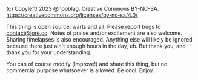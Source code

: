 (c) Copyleft! 2023 @nooblag. Creative Commons BY-NC-SA.
https://creativecommons.org/licenses/by-nc-sa/4.0/

This thing is open source, warts and all. Please report bugs to contact@jore.cc. Notes of praise and/or excitement are also welcome. Sharing timelapses is also encouraged. Anything else will likely be ignored because there just ain't enough hours in the day, eh. But thank you, and thank you for your understanding.

You can of course modify (improve!) and share this thing, but no commercial purpose whatsoever is allowed. Be cool. Enjoy.

